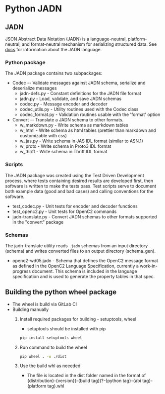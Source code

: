 # Python JADN

## JADN
JSON Abstract Data Notation (JADN) is a language-neutral, platform-neutral,
and format-neutral mechanism for serializing structured data.  See [docs](docs/jadn-overview.md) for
information about the JADN language.

### Python package
The JADN package contains two subpackages:
- Codec -- Validate messages against JADN schema, serialize and deserialize messages
  - jadn-defs.py - Constant definitions for the JADN file format
  - jadn.py - Load, validate, and save JADN schemas
  - codec.py - Message encoder and decoder
  - codec_utils.py - Utility routines used with the Codec class
  - codec_format.py - Validation routines usable with the 'format' option
- Convert -- Translate a JADN schema to other formats.
  - w_markdown.py - Write schema as markdown tables
  - w_html - Write schema as html tables (prettier than markdown and customizable with css)
  - w_jas.py - Write schema in JAS IDL format (similar to ASN.1)
  - w_proto - Write schema in Proto3 IDL format
  - w_thrift - Write schema in Thrift IDL format

### Scripts
The JADN package was created using the Test Driven Development process, where tests containing desired results
are developed first, then software is written to make the tests pass.  Test scripts serve to document both
example data (good and bad cases) and calling conventions for the software.
- test_codec.py - Unit tests for encoder and decoder functions
- test_openc2.py - Unit tests for OpenC2 commands
- jadn-translate.py - Convert JADN schemas to other formats supported in the "convert" package

### Schemas
The jadn-translate utility reads `.jadn` schemas from an input directory (schema) and writes
converted files to an output directory (schema_gen).
- openc2-wd05.jadn - Schema that defines the OpenC2 message format as defined in the OpenC2
Language Specification, currently a work-in-progress document.  This schema is included
in the language specification and is used to generate the property tables in that spec.

## Building the python wheel package
- The wheel is build via GitLab CI
-  Building manually
	1. Install required packages for building - setuptools, wheel
		- setuptools should be installed with pip

		```bash
		pip install setuptools wheel
		```

	2. Run command to build the wheel
		
		```bash
		pip wheel . -w ./dist
		```
		
	3. Use the build whl as neeeded
		- The file is located in the dist folder named in the format of  
			{distribution}-{version}(-{build tag})?-{python tag}-{abi tag}-{platform tag}.whl
